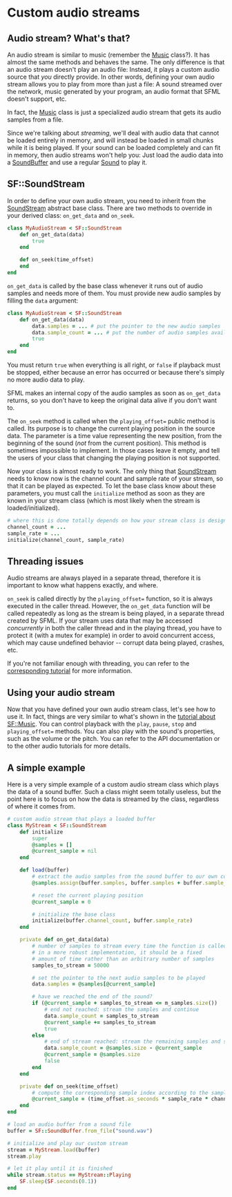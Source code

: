 # Custom audio streams

## Audio stream? What's that?

An audio stream is similar to music (remember the [Music]({{book.api}}/Music.html) class?). It has almost the same methods and behaves the same. The only difference is that an audio stream doesn't play an audio file: Instead, it plays a custom audio source that *you* directly provide. In other words, defining your own audio stream allows you to play from more than just a file: A sound streamed over the network, music generated by your program, an audio format that SFML doesn't support, etc.

In fact, the [Music]({{book.api}}/Music.html) class is just a specialized audio stream that gets its audio samples from a file.

Since we're talking about *streaming*, we'll deal with audio data that cannot be loaded entirely in memory, and will instead be loaded in small chunks while it is being played. If your sound can be loaded completely and can fit in memory, then audio streams won't help you: Just load the audio data into a [SoundBuffer]({{book.api}}/SoundBuffer.html) and use a regular [Sound]({{book.api}}/Sound.html) to play it.

## SF::SoundStream

In order to define your own audio stream, you need to inherit from the [SoundStream]({{book.api}}/SoundStream.html) abstract base class. There are two methods to override in your derived class: `on_get_data` and `on_seek`.

```ruby
class MyAudioStream < SF::SoundStream
    def on_get_data(data)
        true
    end

    def on_seek(time_offset)
    end
end
```

`on_get_data` is called by the base class whenever it runs out of audio samples and needs more of them. You must provide new audio samples by filling the `data` argument:

```ruby
class MyAudioStream < SF::SoundStream
    def on_get_data(data)
        data.samples = ... # put the pointer to the new audio samples
        data.sample_count = ... # put the number of audio samples available in the new chunk
        true
    end
end
```

You must return `true` when everything is all right, or `false` if playback must be stopped, either because an error has occurred or because there's simply no more audio data to play.

SFML makes an internal copy of the audio samples as soon as `on_get_data` returns, so you don't have to keep the original data alive if you don't want to.

The `on_seek` method is called when the `playing_offset=` public method is called. Its purpose is to change the current playing position in the source data. The parameter is a time value representing the new position, from the beginning of the sound (*not* from the current position). This method is sometimes impossible to implement. In those cases leave it empty, and tell the users of your class that changing the playing position is not supported.

Now your class is almost ready to work. The only thing that [SoundStream]({{book.api}}/SoundStream.html) needs to know now is the channel count and sample rate of your stream, so that it can be played as expected. To let the base class know about these parameters, you must call the `initialize` method as soon as they are known in your stream class (which is most likely when the stream is loaded/initialized).

```ruby
# where this is done totally depends on how your stream class is designed
channel_count = ...
sample_rate = ...
initialize(channel_count, sample_rate)
```

## Threading issues

Audio streams are always played in a separate thread, therefore it is important to know what happens exactly, and where.

`on_seek` is called directly by the `playing_offset=` function, so it is always executed in the caller thread. However, the `on_get_data` function will be called repeatedly as long as the stream is being played, in a separate thread created by SFML. If your stream uses data that may be accessed *concurrently* in both the caller thread and in the playing thread, you have to protect it (with a mutex for example) in order to avoid concurrent access, which may cause undefined behavior -- corrupt data being played, crashes, etc.

If you're not familiar enough with threading, you can refer to the [corresponding tutorial](system-thread.md "Threading tutorial") for more information.

## Using your audio stream

Now that you have defined your own audio stream class, let's see how to use it. In fact, things are very similar to what's shown in the [tutorial about SF::Music](audio-sounds.md "Playing sounds and musics"). You can control playback with the `play`, `pause`, `stop` and `playing_offset=` methods. You can also play with the sound's properties, such as the volume or the pitch. You can refer to the API documentation or to the other audio tutorials for more details.

## A simple example

Here is a very simple example of a custom audio stream class which plays the data of a sound buffer. Such a class might seem totally useless, but the point here is to focus on how the data is streamed by the class, regardless of where it comes from.

```ruby
# custom audio stream that plays a loaded buffer
class MyStream < SF::SoundStream
    def initialize
        super
        @samples = []
        @current_sample = nil
    end

    def load(buffer)
        # extract the audio samples from the sound buffer to our own container
        @samples.assign(buffer.samples, buffer.samples + buffer.sample_count)

        # reset the current playing position
        @current_sample = 0

        # initialize the base class
        initialize(buffer.channel_count, buffer.sample_rate)
    end

    private def on_get_data(data)
        # number of samples to stream every time the function is called;
        # in a more robust implementation, it should be a fixed
        # amount of time rather than an arbitrary number of samples
        samples_to_stream = 50000

        # set the pointer to the next audio samples to be played
        data.samples = @samples[@current_sample]

        # have we reached the end of the sound?
        if (@current_sample + samples_to_stream <= m_samples.size())
            # end not reached: stream the samples and continue
            data.sample_count = samples_to_stream
            @current_sample += samples_to_stream
            true
        else
            # end of stream reached: stream the remaining samples and stop playback
            data.sample_count = @samples.size - @current_sample
            @current_sample = @samples.size
            false
        end
    end

    private def on_seek(time_offset)
        # compute the corresponding sample index according to the sample rate and channel count
        @current_sample = (time_offset.as_seconds * sample_rate * channel_count)
    end
end

# load an audio buffer from a sound file
buffer = SF::SoundBuffer.from_file("sound.wav")

# initialize and play our custom stream
stream = MyStream.load(buffer)
stream.play

# let it play until it is finished
while stream.status == MyStream::Playing
    SF.sleep(SF.seconds(0.1))
end
```

